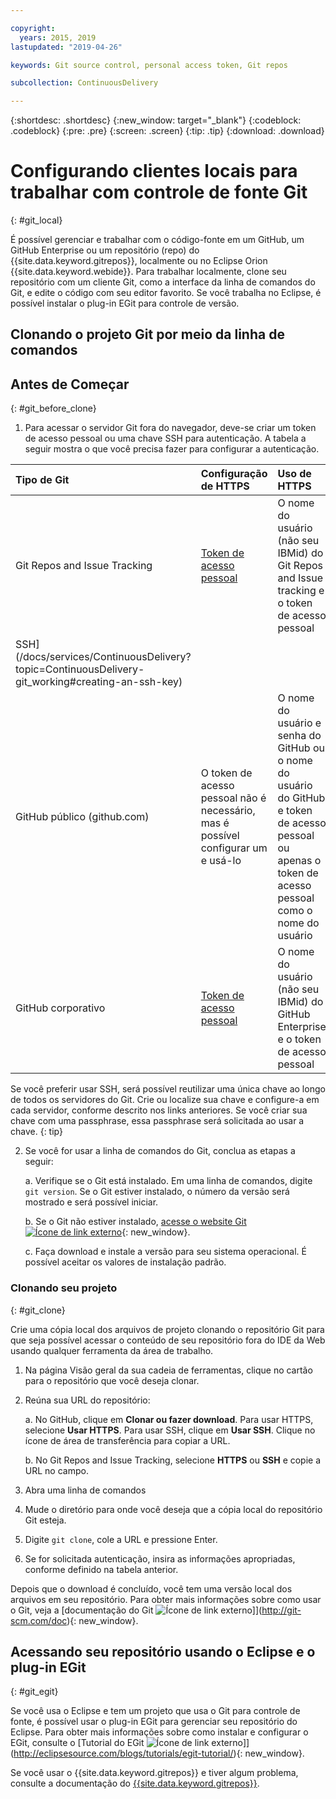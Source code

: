 ```yaml
---

copyright:
  years: 2015, 2019
lastupdated: "2019-04-26"

keywords: Git source control, personal access token, Git repos

subcollection: ContinuousDelivery

---
```


{:shortdesc: .shortdesc}
{:new_window: target="_blank"}
{:codeblock: .codeblock}
{:pre: .pre}
{:screen: .screen}
{:tip: .tip}
{:download: .download}

# Configurando clientes locais para trabalhar com controle de fonte Git
{: #git_local}


É possível gerenciar e trabalhar com o código-fonte em um GitHub, um GitHub Enterprise ou um repositório (repo) do {{site.data.keyword.gitrepos}}, localmente ou no Eclipse Orion {{site.data.keyword.webide}}. Para trabalhar localmente, clone seu repositório com um cliente Git, como a interface da linha de comandos do Git, e edite o código com seu editor favorito. Se você trabalha no Eclipse, é possível instalar o plug-in EGit para controle de versão.

## Clonando o projeto Git por meio da linha de comandos


## Antes de Começar
{: #git_before_clone}

1. Para acessar o servidor Git fora do navegador, deve-se criar um token de acesso pessoal ou uma chave SSH para autenticação. A tabela a seguir mostra o que você precisa fazer para configurar a autenticação.

| Tipo de Git  | Configuração de HTTPS | Uso de HTTPS |  Configuração de SSH |
|:-----------|:-------------|:------------|:-------------|
| Git Repos and Issue Tracking  | [Token de acesso pessoal](/docs/services/ContinuousDelivery?topic=ContinuousDelivery-git_working#create_pat) | O nome do usuário (não seu IBMid) do Git Repos and Issue tracking e o token de acesso pessoal | [Configurar a chave
SSH](/docs/services/ContinuousDelivery?topic=ContinuousDelivery-git_working#creating-an-ssh-key) |
| GitHub público (github.com) | O token de acesso pessoal não é necessário, mas é possível configurar um e usá-lo | O nome do usuário e senha do GitHub ou o nome do usuário do GitHub e token de acesso pessoal ou apenas o token de acesso pessoal como o nome do usuário | [Configurar uma chave SSH do GitHub](https://help.github.com/articles/generating-a-new-ssh-key-and-adding-it-to-the-ssh-agent/) |
| GitHub corporativo | [Token de acesso pessoal](/docs/services/ghededicated?topic=ghededicated-getting-started#ghe_auth) | O nome do usuário (não seu IBMid) do GitHub Enterprise e o token de acesso pessoal | [Configurar a chave SSH do GitHub Enterprise](/docs/services/ghededicated?topic=ghededicated-getting-started#ghe_auth) |

Se você preferir usar SSH, será possível reutilizar uma única chave ao longo de todos os servidores do Git. Crie ou localize sua chave e configure-a em cada servidor, conforme descrito nos links anteriores. Se você criar sua chave com uma passphrase, essa passphrase será solicitada ao usar a chave.
{: tip}

2. Se você for usar a linha de comandos do Git, conclua as etapas a seguir:

    a. Verifique se o Git está instalado. Em uma linha de comandos, digite `git version`. Se o Git estiver instalado, o número da versão será mostrado e será possível iniciar.

    b. Se o Git não estiver instalado, [acesse o website Git ![Ícone de link externo](../../icons/launch-glyph.svg "Ícone de link externo")](http://git-scm.com/downloads){: new_window}.

    c. Faça download e instale a versão para seu sistema operacional. É possível aceitar os valores de instalação padrão.


### Clonando seu projeto
{: #git_clone}

Crie uma cópia local dos arquivos de projeto clonando o repositório Git para que seja possível acessar o conteúdo de seu repositório fora do IDE da Web usando qualquer ferramenta da área de trabalho.

1. Na página Visão geral da sua cadeia de ferramentas, clique no cartão para o repositório que você deseja clonar.

2. Reúna sua URL do repositório:

   a. No GitHub, clique em **Clonar ou fazer download**. Para usar HTTPS, selecione **Usar HTTPS**.  Para usar SSH, clique em **Usar SSH**. Clique no ícone de área de transferência para copiar a URL.

   b. No Git Repos and Issue Tracking, selecione **HTTPS** ou **SSH** e copie a URL no campo.

3. Abra uma linha de comandos

4. Mude o diretório para onde você deseja que a cópia local do repositório Git esteja.

5. Digite `git clone`, cole a URL e pressione Enter.

6. Se for solicitada autenticação, insira as informações apropriadas, conforme definido na tabela anterior.


Depois que o download é concluído, você tem uma versão local dos arquivos em seu repositório. Para obter mais informações sobre como usar o Git, veja a [documentação do Git ![Ícone de link externo](../../icons/launch-glyph.svg "Ícone de link externo")]](http://git-scm.com/doc){: new_window}.


## Acessando seu repositório usando o Eclipse e o plug-in EGit
{: #git_egit}

Se você usa o Eclipse e tem um projeto que usa o Git para controle de fonte, é possível usar o plug-in EGit para gerenciar seu repositório do Eclipse. Para obter mais informações sobre como instalar e configurar o EGit, consulte o [Tutorial do EGit ![Ícone de link externo](../../icons/launch-glyph.svg "Ícone de link externo")]](http://eclipsesource.com/blogs/tutorials/egit-tutorial/){: new_window}.

Se você usar o {{site.data.keyword.gitrepos}} e tiver algum problema, consulte a documentação do [{{site.data.keyword.gitrepos}}](/docs/services/ContinuousDelivery?topic=ContinuousDelivery-git_working#git_local).
